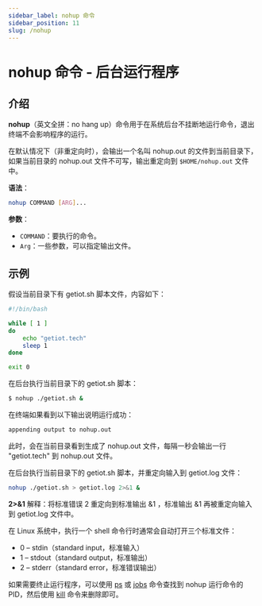 ```yaml
---
sidebar_label: nohup 命令
sidebar_position: 11
slug: /nohup
---
```


# nohup 命令 - 后台运行程序



## 介绍

**nohup**（英文全拼：no hang up）命令用于在系统后台不挂断地运行命令，退出终端不会影响程序的运行。

在默认情况下（非重定向时），会输出一个名叫 nohup.out 的文件到当前目录下，如果当前目录的 nohup.out 文件不可写，输出重定向到 `$HOME/nohup.out` 文件中。

**语法**：

```bash
nohup COMMAND [ARG]...
```

**参数**：

- `COMMAND`：要执行的命令。
- `Arg`：一些参数，可以指定输出文件。



## 示例

假设当前目录下有 getiot.sh 脚本文件，内容如下：

```bash
#!/bin/bash

while [ 1 ]
do
    echo "getiot.tech"
    sleep 1
done

exit 0
```

在后台执行当前目录下的 getiot.sh 脚本：

```bash
$ nohup ./getiot.sh &
```

在终端如果看到以下输出说明运行成功：

```bash
appending output to nohup.out
```

此时，会在当前目录看到生成了 nohup.out 文件，每隔一秒会输出一行 "getiot.tech" 到 nohup.out 文件。

在后台执行当前目录下的 getiot.sh 脚本，并重定向输入到 getiot.log 文件：

```bash
nohup ./getiot.sh > getiot.log 2>&1 &
```

**2>&1** 解释：将标准错误 2 重定向到标准输出 &1 ，标准输出 &1 再被重定向输入到 getiot.log 文件中。

在 Linux 系统中，执行一个 shell 命令行时通常会自动打开三个标准文件：

- 0 – stdin（standard input，标准输入）
- 1 – stdout（standard output，标准输出）
- 2 – stderr（standard error，标准错误输出）

如果需要终止运行程序，可以使用 [ps](/linux-command/ps) 或 [jobs](/linux-command/jobs) 命令查找到 nohup 运行命令的 PID，然后使用 [kill](/linux-command/kill) 命令来删除即可。

